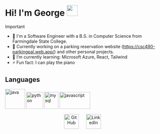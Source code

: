 #  Hi! I'm George <img src="https://github.com/TheDudeThatCode/TheDudeThatCode/blob/master/Assets/Hi.gif" width="35" />
> [!IMPORTANT]
> - 📖 I'm a Software Engineer with a B.S. in Computer Science from Farmingdale State College.
> - 🔭 Currently working on a parking reservation website (https://csc490-parkingpal.web.app/) and other personal projects.
> - 🌱 I’m currently learning: Microsoft Azure, React, Tailwind
> - ⚡ Fun fact: I can play the piano

 <!---
> [!IMPORTANT]
>  TBD

> [!NOTE]
> TBD

> [!WARNING]
> TBD

> [!TIP]
> TBD
-->

## Languages
<p align="left">
<img src="https://www.vectorlogo.zone/logos/java/java-icon.svg" alt="java" width="65" height="65"/>
<img src="https://www.vectorlogo.zone/logos/python/python-icon.svg" alt="python" width="55" height="55"/>
<img src="https://www.vectorlogo.zone/logos/mysql/mysql-icon.svg" alt="mysql" width="45" height="55"/>
<img src="https://upload.vectorlogo.zone/logos/javascript/images/239ec8a4-163e-4792-83b6-3f6d96911757.svg" alt="javascript" width="100" height="55"/>
<?p>
  
<p align="center">
 <a href="https://github.com/Gevoooo">
    <picture>
    <source media="(prefers-color-scheme: dark)" srcset="https://cdn.simpleicons.org/github/white">
    <img alt="GitHub" title="GitHub" height="48" width="48" src="https://cdn.simpleicons.org/github"></picture></a>
    </a>&nbsp;&nbsp;&nbsp;&nbsp;
    <a href="https://www.linkedin.com/in/george-nakashyan">
    <img alt="LinkedIn" title="LinkedIn" height="48" width="48" src="https://cdn.simpleicons.org/linkedin"></a>
</p>

